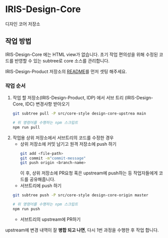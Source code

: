 # IRIS-Design-Core

디자인 코어 저장소

## 작업 방법

IRIS-Design-Core 에는 HTML view가 없습니다.
초기 작업 편의성을 위해 수정된 코드를 반영할 수 있는 subtree로 core 소스를 관리합니다.

IRIS-Design-Product 저장소의 [README](https://github.com/mobigen/IRIS-Design-Product/blob/main/README.md)를 먼저 셋팅 해주세요.
### 작업 순서
1. 작업 할 저장소(IRIS-Design-Product, IDP) 에서 서브 트리 (IRIS-Design-Core, IDC) 변경사항 받아오기
   ```bash
   git subtree pull -P src/core-style design-core-upstrea main

   # 위 명령어를 수행하는 npm 스크립트
   npm run pull
   ```
2. 작업용 상위 저장소에서 서브트리의 코드를 수정한 경우
   - 상위 저장소에 커밋 남기고 원격 저장소에 push 하기
     ```bash
     git add <file-path>
     git commit -m"commit-message"
     git push origin <branch-name>
     ```
     이 후, 상위 저장소에 PR요청 혹은 upstream에 push하는 등 작업자들에게 코드를 공유해줍니다.
   - 서브트리에 push 하기
   ```bash
   git subtree push -P src/core-style design-core-origin master

   # 위 명령어를 수행하는 npm 스크립트
   npm run push
   ```
   - 서브트리의 upstream에 PR하기

upstream에 변경 내역이 잘 **병합 되고 나면**, 다시 1번 과정을 수행한 후 작업 합니다.
